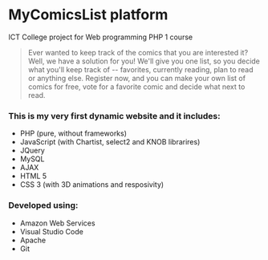 # MyComicsList platform
ICT College project for Web programming PHP 1 course 
> Ever wanted to keep track of the comics that you are interested it? 
> Well, we have a solution for you! We'll give you one list, so you decide what you'll keep track of -- favorites, currently reading, plan to read or anything else. 
> Register now, and you can make your own list of comics for free, vote for a favorite comic and decide what next to read.
### This is my very first dynamic website and it includes: 
- PHP (pure, without frameworks)
- JavaScript (with Chartist, select2 and KNOB librarires)
- JQuery 
- MySQL
- AJAX
- HTML 5 
- CSS 3 (with 3D animations and resposivity)

### Developed using:
- Amazon Web Services
- Visual Studio Code
- Apache
- Git
